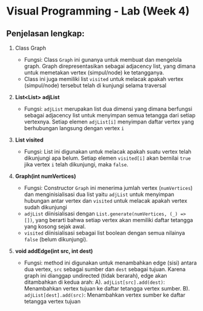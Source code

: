 # Visual Programming - Lab (Week 4)
## Penjelasan lengkap:
1. Class Graph
   - Fungsi: Class `Graph` ini gunanya untuk membuat dan mengelola graph. Graph direpresentasikan sebagai adjacency list, yang dimana untuk memetakan vertex (simpul/node) ke tetangganya.
   - Class ini juga memiliki list `visited` untuk melacak apakah vertex (simpul/node) tersebut telah di kunjungi selama traversal

2. **List<List<int>> adjList**
   - Fungsi: `adjList` merupakan list dua dimensi yang dimana berfungsi sebagai adjacency list untuk menyimpan semua tetangga dari setiap vertexnya. Setiap elemen `adjList[i]` menyimpan daftar vertex yang berhubungan langsung dengan vertex `i`
  
3. **List<bool> visited**
   - Fungsi: List ini digunakan untuk melacak apakah suatu vertex telah dikunjungi apa belum. Setiap elemen `visited[i]` akan bernilai `true` jika vertex `i` telah dikunjungi, maka `false`.
  
4. **Graph(int numVertices)**
   - Fungsi: Constructor `Graph` ini menerima jumlah vertex (`numVertices`) dan menginisialisasi dua list yaitu `adjList` untuk menyimpan hubungan antar vertex dan `visited` untuk melacak apakah vertex sudah dikunjungi
   - `adjList` diinisialisasi dengan `List.generate(numVertices, (_) => [])`, yang berarti bahwa setiap vertex akan memiliki daftar tetangga yang kosong sejak awal.
   - `visited` diinisialisasi sebagai list boolean dengan semua nilainya `false` (belum dikunjungi).
  
5. **void addEdge(int src, int dest)**
   - Fungsi: method ini digunakan untuk menambahkan edge (sisi) antara dua vertex, `src` sebagai sumber dan `dest` sebagai tujuan. Karena graph ini dianggap undirected (tidak berarah), edge akan ditambahkan di kedua arah:
     A). `adjList[src].add(dest)`: Menambahkan vertex tujuan ke daftar tetangga vertex sumber.
     B). `adjList[dest].add(src)`: Menambahkan vertex sumber ke daftar tetangga vertex tujuan
